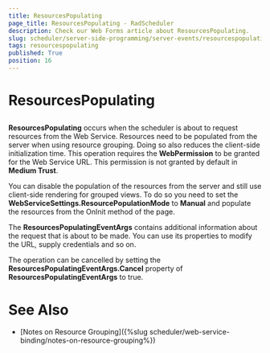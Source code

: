 ```yaml
---
title: ResourcesPopulating
page_title: ResourcesPopulating - RadScheduler
description: Check our Web Forms article about ResourcesPopulating.
slug: scheduler/server-side-programming/server-events/resourcespopulating
tags: resourcespopulating
published: True
position: 16
---
```


# ResourcesPopulating



## 

**ResourcesPopulating** occurs when the scheduler is about to request resources from the Web Service. Resources need to be populated from the server when using resource grouping. Doing so also reduces the client-side initialization time. This operation requires the **WebPermission** to be granted for the Web Service URL. This permission is not granted by default in **Medium Trust**.

You can disable the population of the resources from the server and still use client-side rendering for grouped views. To do so you need to set the **WebServiceSettings.ResourcePopulationMode** to **Manual** and populate the resources from the OnInit method of the page.

The **ResourcesPopulatingEventArgs** contains additional information about the request that is about to be made. You can use its properties to modify the URL, supply credentials and so on.

The operation can be cancelled by setting the **ResourcesPopulatingEventArgs.Cancel** property of **ResourcesPopulatingEventArgs** to true.



# See Also

 * [Notes on Resource Grouping]({%slug scheduler/web-service-binding/notes-on-resource-grouping%})
